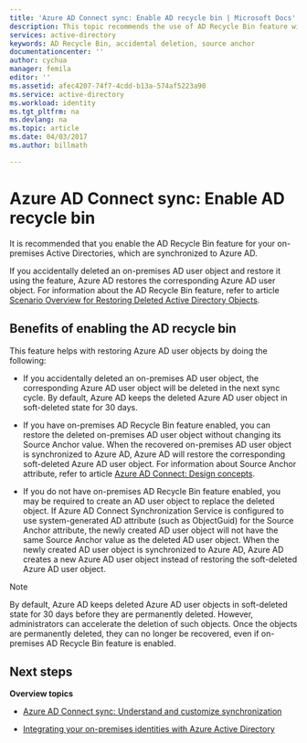 ```yaml
---
title: 'Azure AD Connect sync: Enable AD recycle bin | Microsoft Docs'
description: This topic recommends the use of AD Recycle Bin feature with Azure AD Connect.
services: active-directory
keywords: AD Recycle Bin, accidental deletion, source anchor
documentationcenter: ''
author: cychua
manager: femila
editor: ''
ms.assetid: afec4207-74f7-4cdd-b13a-574af5223a90
ms.service: active-directory
ms.workload: identity
ms.tgt_pltfrm: na
ms.devlang: na
ms.topic: article
ms.date: 04/03/2017
ms.author: billmath

---
```

# Azure AD Connect sync: Enable AD recycle bin
It is recommended that you enable the AD Recycle Bin feature for your on-premises Active Directories, which are synchronized to Azure AD. 

If you accidentally deleted an on-premises AD user object and restore it using the feature, Azure AD restores the corresponding Azure AD user object.  For information about the AD Recycle Bin feature, refer to article [Scenario Overview for Restoring Deleted Active Directory Objects](https://technet.microsoft.com/library/dd379542.aspx).

## Benefits of enabling the AD recycle bin
This feature helps with restoring Azure AD user objects by doing the following:

- If you accidentally deleted an on-premises AD user object, the corresponding Azure AD user object will be deleted in the next sync cycle. By default, Azure AD keeps the deleted Azure AD user object in soft-deleted state for 30 days.

- If you have on-premises AD Recycle Bin feature enabled, you can restore the deleted on-premises AD user object without changing its Source Anchor value. When the recovered on-premises AD user object is synchronized to Azure AD, Azure AD will restore the corresponding soft-deleted Azure AD user object. For information about Source Anchor attribute, refer to article [Azure AD Connect: Design concepts](https://docs.microsoft.com/azure/active-directory/connect/active-directory-aadconnect-design-concepts#sourceanchor).

- If you do not have on-premises AD Recycle Bin feature enabled, you may be required to create an AD user object to replace the deleted object. If Azure AD Connect Synchronization Service is configured to use system-generated AD attribute (such as ObjectGuid) for the Source Anchor attribute, the newly created AD user object will not have the same Source Anchor value as the deleted AD user object. When the newly created AD user object is synchronized to Azure AD, Azure AD creates a new Azure AD user object instead of restoring the soft-deleted Azure AD user object.

> [!NOTE]
> By default, Azure AD keeps deleted Azure AD user objects in soft-deleted state for 30 days before they are permanently deleted. However, administrators can accelerate the deletion of such objects. Once the objects are permanently deleted, they can no longer be recovered, even if on-premises AD Recycle Bin feature is enabled.



## Next steps
**Overview topics**

- [Azure AD Connect sync: Understand and customize synchronization](active-directory-aadconnectsync-whatis.md)

- [Integrating your on-premises identities with Azure Active Directory](active-directory-aadconnect.md)

